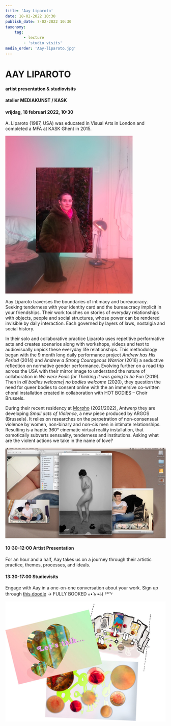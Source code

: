 ```yaml
---
title: 'Aay Liparoto'
date: 18-02-2022 10:30
publish_date: 7-02-2022 10:30
taxonomy:
    tag:
        - lecture
        - 'studio visits'
media_order: 'Aay-liparoto.jpg'
---
```

# AAY LIPAROTO
#### artist presentation & studiovisits
#### atelier MEDIAKUNST / KASK
#### vrijdag, 18 februari 2022, 10:30
A. Liparoto (1987, USA) was educated in Visual Arts in London and completed a MFA at KASK Ghent in 2015.

![](Aay-liparoto3.jpg)    

Aay Liparoto traverses the boundaries of intimacy and bureaucracy. Seeking tenderness with your identity card and the bureaucracy implicit in your friendships. Their work touches on stories of everyday relationships with objects, people and social structures, whose power can be rendered invisible by daily interaction. Each governed by layers of laws, nostalgia and social history.

In their solo and collaborative practice Liparoto uses repetitive performative acts and creates scenarios along with workshops, videos and text to audiovisually unpick these everyday life relationships. This methodology began with the 9 month long daily performance project *Andrew has His Period* (2014) and *Andrew a Strong Courageous Warrior* (2016) a seductive reflection on normative gender performance. Evolving further on a road trip across the USA with their mirror image to understand the nature of collaboration in *We were Fools for Thinking it was going to be Fun* (2019). Then in *all bodies welcome| no bodies welcome* (2020), they question the need for queer bodies to consent online with the an immersive co-written choral installation created in collaboration with HOT BODIES – Choir Brussels.

During their recent residency at [Morpho](https://www.morphovzw.be/) (2021/2022), Antwerp they are developing *Small acts of Violence*, a new piece produced by ARGOS (Brussels). It relies on researches on the perpetration of non-consensual violence by women, non-binary and non-cis men in intimate relationships. Resulting is a haptic 360° cinematic virtual reality installation, that osmotically subverts sensuality, tenderness and institutions. Asking what are the violent actions we take in the name of love?

![](Aay-liparoto2.jpg)

#### 10:30-12:00	Artist Presentation
For an hour and a half, Aay takes us on a journey through their artistic practice, themes, processes, and ideals.
#### 13:30-17:00	Studiovisits
Engage with Aay in a one-on-one conversation about your work. Sign up through [this doodle](https://doodle.com/poll/qe86r4hh5xxysw9z?utm_source=poll&utm_medium=link) -> FULLY BOOKED ๑•́ㅿ•̀๑) ᔆᵒʳʳᵞ

![](Aay-liparoto8.jpg)
